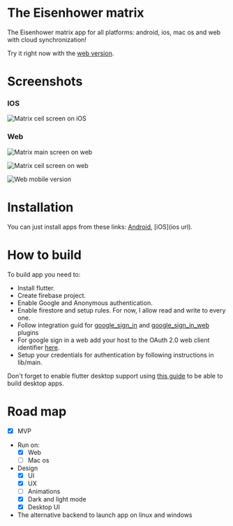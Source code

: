 # The Eisenhower matrix

The Eisenhower matrix app for all platforms: android, ios, mac os and web with cloud synchronization! 

Try it right now with the [web version](https://maksimka101.github.io/Eisenhower-matrix/web/app/).

# Screenshots
### IOS
![Matrix ceil screen on iOS](https://2.downloader.disk.yandex.ru/preview/c65bee58d547940b12b5d74e8103f35c3ed31d1d5e11cad3448b182a329f8ef6/inf/NGoGjvpZcMmp_QnCmMJth-VQcv0dOEBFj-ZMLYU_pv3lN11uFEQuRH3IOmKlEohE7NQa-BSu0Yfh6BRLD6v48A%3D%3D?uid=657489280&filename=IMAGE%202020-06-14%2016%3A43%3A47.jpg&disposition=inline&hash=&limit=0&content_type=image%2Fjpeg&owner_uid=657489280&tknv=v2&size=1920x1006)

### Web
![Matrix main screen on web](https://4.downloader.disk.yandex.ru/preview/5423773f510c24b094456154d18c92f3c5d2c93986f4f5d728d2f9b00f2e8d5f/inf/tVgfyHsZpAY7jP3lj6GlTouJYi3fBBTgta4jxSkGbDtCLloGet-nSHFKefkCc6EKhnnPzzvDneWOTtzFFyq5fw%3D%3D?uid=657489280&filename=%D0%A1%D0%BD%D0%B8%D0%BC%D0%BE%D0%BA%20%D1%8D%D0%BA%D1%80%D0%B0%D0%BD%D0%B0%202020-06-14%20%D0%B2%2016.34.24.png&disposition=inline&hash=&limit=0&content_type=image%2Fpng&owner_uid=657489280&tknv=v2&size=1920x1006)

![Matrix ceil screen on web](https://3.downloader.disk.yandex.ru/preview/d307a3038c60b789a7dc1873e943bf7a639ce57a80a8d5fee11e6d989e020637/inf/a1TsQjAzALwS0v3iWXCRXYuJYi3fBBTgta4jxSkGbDsmncZscE6JxV6zvoSYFJ8vKIspnZkXSOGUuK3gaIEmJg%3D%3D?uid=657489280&filename=%D0%A1%D0%BD%D0%B8%D0%BC%D0%BE%D0%BA%20%D1%8D%D0%BA%D1%80%D0%B0%D0%BD%D0%B0%202020-06-14%20%D0%B2%2016.34.37.png&disposition=inline&hash=&limit=0&content_type=image%2Fpng&owner_uid=657489280&tknv=v2&size=1920x1006)

![Web mobile version](https://2.downloader.disk.yandex.ru/preview/15da7829f16be5afb76475da5866fdb76576ad99404f3635ec035482811083be/inf/ed2lhpl6jfwOU11yZaHWlYuJYi3fBBTgta4jxSkGbDtDyrvTj4hCirM7AGMxeNddliWwnb0AXyCL_s5n3pfU7w%3D%3D?uid=657489280&filename=%D0%A1%D0%BD%D0%B8%D0%BC%D0%BE%D0%BA%20%D1%8D%D0%BA%D1%80%D0%B0%D0%BD%D0%B0%202020-06-14%20%D0%B2%2016.35.51.png&disposition=inline&hash=&limit=0&content_type=image%2Fpng&owner_uid=657489280&tknv=v2&size=1920x1006)


# Installation
You can just install apps from these links: [Android](https://yadi.sk/d/c4RXyhb36WlLzQ), [iOS](ios url).


# How to build
To build app you need to:
 - Install flutter.
 - Create firebase project.
 - Enable Google and Anonymous authentication.
 - Enable firestore and setup rules. For now, I allow read and write to every one.
 - Follow integration guid for [google_sign_in](https://pub.dev/packages/google_sign_in) 
    and [google_sign_in_web](https://pub.dev/packages/google_sign_in_web) plugins
 - For google sign in a web add your host to the OAuth 2.0 web client identifier 
   [here](https://console.cloud.google.com/apis/credentials?).
 - Setup your credentials for authentication by following instructions in lib/main. 
 
 Don't forget to enable flutter desktop support using [this guide](https://flutter.dev/desktop) to be able to build desktop apps.
 
# Road map
- [x] MVP

- Run on:
  - [x] Web
  - [ ] Mac os

- Design
  - [X] UI
  - [X] UX
  - [ ] Animations
  - [X] Dark and light mode
  - [X] Desktop UI

- The alternative backend to launch app on linux and windows
